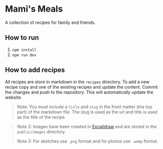 # Mami's Meals

A collection of recipes for family and friends.

## How to run

1. `npm install`
2. `npm run dev`

## How to add recipes

All recipes are store in markdown in the `recipes` directory.
To add a new recipe copy and one of the existing recipes and update the content.
Commit the changes and push to the repository.
This will automatically update the website.

> Note: You must include a `title` and `slug` in the front matter (the top part) of the markdown file.
> The slug is used as the url and title is used as the title of the recipe.

> Note 2: Images have been created in [Excalidraw](https://excalidraw.com/) and are stored in the `public/images` directory.

> Note 3: For sketches use `.png` format and for photos use `.webp` format.

